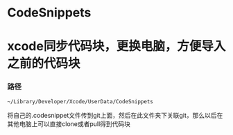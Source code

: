 # CodeSnippets
# xcode同步代码块，更换电脑，方便导入之前的代码块
### 路径

```
~/Library/Developer/Xcode/UserData/CodeSnippets
```
将自己的.codesnippet文件传到git上面，然后在此文件夹下关联git，那么以后在其他电脑上可以直接clone或者pull得到代码块
